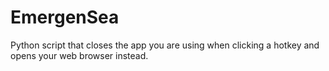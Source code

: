 # EmergenSea
Python script that closes the app you are using when clicking a hotkey and opens your web browser instead.
